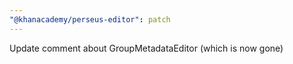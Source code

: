 ```yaml
---
"@khanacademy/perseus-editor": patch
---
```


Update comment about GroupMetadataEditor (which is now gone)
